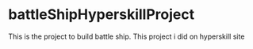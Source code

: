 # battleShipHyperskillProject
This is the project to build battle ship. This project i did on hyperskill site
